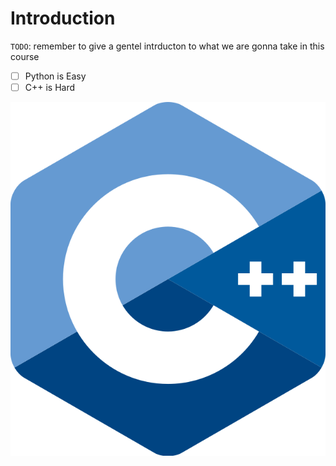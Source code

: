 # Introduction

`TODO`: remember to give a gentel intrducton to what we are gonna take in this course 

- [ ] Python is Easy
- [ ] C++ is Hard

![C++](./res/c++.png)
